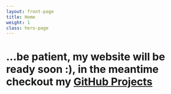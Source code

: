 ```yaml
---
layout: front-page
title: Home
weight: 1
class: hero-page
---
```


<div class="skill-hero">
<div class="wrapper-center">
  <div class="page-content">
    <h1 class="thin text-centered">...be patient, my website will be ready soon :), in the meantime checkout my 
    <a href="https://github.com/BowlingX">GitHub Projects</a></h1>
  </div>
</div>
</div>


